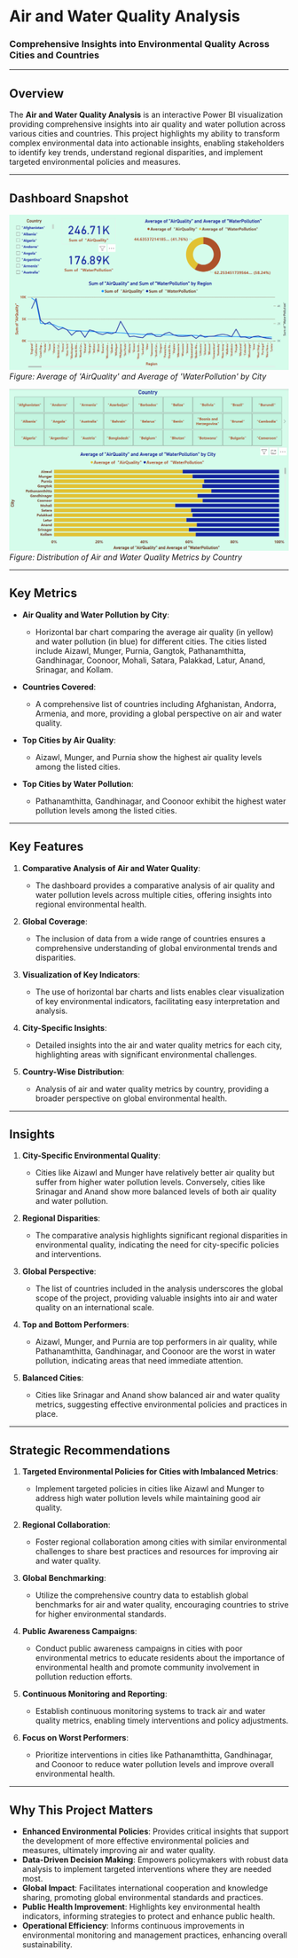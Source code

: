# **Air and Water Quality Analysis**  
### **Comprehensive Insights into Environmental Quality Across Cities and Countries**  

---

## **Overview**  
The **Air and Water Quality Analysis** is an interactive Power BI visualization providing comprehensive insights into air quality and water pollution across various cities and countries. This project highlights my ability to transform complex environmental data into actionable insights, enabling stakeholders to identify key trends, understand regional disparities, and implement targeted environmental policies and measures.

---

## **Dashboard Snapshot**  

![Dashboard Image](Images/Dashboard_Image.png)  
*Figure: Average of 'AirQuality' and Average of 'WaterPollution' by City*  

![Stacked Bar Chart Image](Images/Stacked_Bar_Chart_Image.png)  
*Figure: Distribution of Air and Water Quality Metrics by Country*

---

## **Key Metrics**

- **Air Quality and Water Pollution by City**:
  - Horizontal bar chart comparing the average air quality (in yellow) and water pollution (in blue) for different cities. The cities listed include Aizawl, Munger, Purnia, Gangtok, Pathanamthitta, Gandhinagar, Coonoor, Mohali, Satara, Palakkad, Latur, Anand, Srinagar, and Kollam.

- **Countries Covered**:
  - A comprehensive list of countries including Afghanistan, Andorra, Armenia, and more, providing a global perspective on air and water quality.

- **Top Cities by Air Quality**:
  - Aizawl, Munger, and Purnia show the highest air quality levels among the listed cities.

- **Top Cities by Water Pollution**:
  - Pathanamthitta, Gandhinagar, and Coonoor exhibit the highest water pollution levels among the listed cities.

---

## **Key Features**

1. **Comparative Analysis of Air and Water Quality**:
   - The dashboard provides a comparative analysis of air quality and water pollution levels across multiple cities, offering insights into regional environmental health.

2. **Global Coverage**:
   - The inclusion of data from a wide range of countries ensures a comprehensive understanding of global environmental trends and disparities.

3. **Visualization of Key Indicators**:
   - The use of horizontal bar charts and lists enables clear visualization of key environmental indicators, facilitating easy interpretation and analysis.

4. **City-Specific Insights**:
   - Detailed insights into the air and water quality metrics for each city, highlighting areas with significant environmental challenges.

5. **Country-Wise Distribution**:
   - Analysis of air and water quality metrics by country, providing a broader perspective on global environmental health.

---

## **Insights**  

1. **City-Specific Environmental Quality**:  
   - Cities like Aizawl and Munger have relatively better air quality but suffer from higher water pollution levels. Conversely, cities like Srinagar and Anand show more balanced levels of both air quality and water pollution.

2. **Regional Disparities**:  
   - The comparative analysis highlights significant regional disparities in environmental quality, indicating the need for city-specific policies and interventions.

3. **Global Perspective**:  
   - The list of countries included in the analysis underscores the global scope of the project, providing valuable insights into air and water quality on an international scale.

4. **Top and Bottom Performers**:  
   - Aizawl, Munger, and Purnia are top performers in air quality, while Pathanamthitta, Gandhinagar, and Coonoor are the worst in water pollution, indicating areas that need immediate attention.

5. **Balanced Cities**:  
   - Cities like Srinagar and Anand show balanced air and water quality metrics, suggesting effective environmental policies and practices in place.

---

## **Strategic Recommendations**  

1. **Targeted Environmental Policies for Cities with Imbalanced Metrics**:  
   - Implement targeted policies in cities like Aizawl and Munger to address high water pollution levels while maintaining good air quality.

2. **Regional Collaboration**:  
   - Foster regional collaboration among cities with similar environmental challenges to share best practices and resources for improving air and water quality.

3. **Global Benchmarking**:  
   - Utilize the comprehensive country data to establish global benchmarks for air and water quality, encouraging countries to strive for higher environmental standards.

4. **Public Awareness Campaigns**:  
   - Conduct public awareness campaigns in cities with poor environmental metrics to educate residents about the importance of environmental health and promote community involvement in pollution reduction efforts.

5. **Continuous Monitoring and Reporting**:  
   - Establish continuous monitoring systems to track air and water quality metrics, enabling timely interventions and policy adjustments.

6. **Focus on Worst Performers**:  
   - Prioritize interventions in cities like Pathanamthitta, Gandhinagar, and Coonoor to reduce water pollution levels and improve overall environmental health.

---

## **Why This Project Matters**  
- **Enhanced Environmental Policies**: Provides critical insights that support the development of more effective environmental policies and measures, ultimately improving air and water quality.
- **Data-Driven Decision Making**: Empowers policymakers with robust data analysis to implement targeted interventions where they are needed most.
- **Global Impact**: Facilitates international cooperation and knowledge sharing, promoting global environmental standards and practices.
- **Public Health Improvement**: Highlights key environmental health indicators, informing strategies to protect and enhance public health.
- **Operational Efficiency**: Informs continuous improvements in environmental monitoring and management practices, enhancing overall sustainability.

